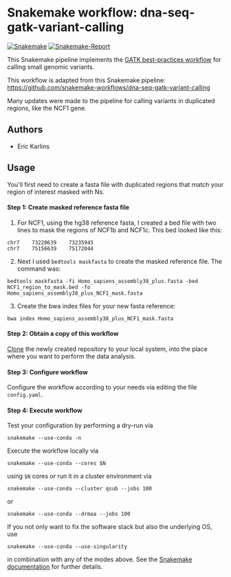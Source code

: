 # Snakemake workflow: dna-seq-gatk-variant-calling

[![Snakemake](https://img.shields.io/badge/snakemake-≥5.7.1-brightgreen.svg)](https://snakemake.readthedocs.io)
[![Snakemake-Report](https://img.shields.io/badge/snakemake-report-green.svg)](https://cdn.rawgit.com/snakemake-workflows/dna-seq-gatk-variant-calling/master/.test/report.html)

This Snakemake pipeline implements the [GATK best-practices workflow](https://software.broadinstitute.org/gatk/best-practices/workflow?id=11145) for calling small genomic variants.

This workflow is adapted from this Snakemake pipeline: https://github.com/snakemake-workflows/dna-seq-gatk-variant-calling

Many updates were made to the pipeline for calling variants in duplicated regions, like the NCF1 gene.

## Authors

* Eric Karlins


## Usage

You'll first need to create a fasta file with duplicated regions that match your region of interest masked with Ns.

#### Step 1: Create masked reference fasta file

1. For NCF1, using the hg38 reference fasta, I created a bed file with two lines to mask the regions of NCF1b and NCF1c. This bed looked like this:
```
chr7    73220639    73235945
chr7    75156639    75172044
```

2. Next I used `bedtools maskfasta` to create the masked reference file. The command was:

`bedtools maskfasta -fi Homo_sapiens_assembly38_plus.fasta -bed NCF1_region_to_mask.bed -fo Homo_sapiens_assembly38_plus_NCF1_mask.fasta`

3. Create the bwa index files for your new fasta reference:
   
`bwa index Homo_sapiens_assembly38_plus_NCF1_mask.fasta`

#### Step 2: Obtain a copy of this workflow

[Clone](https://help.github.com/en/articles/cloning-a-repository) the newly created repository to your local system, into the place where you want to perform the data analysis.

#### Step 3: Configure workflow

Configure the workflow according to your needs via editing the file `config.yaml`.

#### Step 4: Execute workflow

Test your configuration by performing a dry-run via

    snakemake --use-conda -n

Execute the workflow locally via

    snakemake --use-conda --cores $N

using `$N` cores or run it in a cluster environment via

    snakemake --use-conda --cluster qsub --jobs 100

or

    snakemake --use-conda --drmaa --jobs 100

If you not only want to fix the software stack but also the underlying OS, use

    snakemake --use-conda --use-singularity

in combination with any of the modes above.
See the [Snakemake documentation](https://snakemake.readthedocs.io/en/stable/executable.html) for further details.

